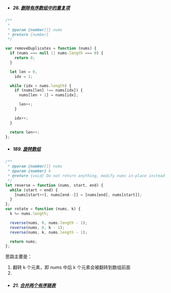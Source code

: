 - ##### 26. [删除有序数组中的重复项](https://leetcode-cn.com/problems/remove-duplicates-from-sorted-array/)

```javascript
/**
 *
 * @param {number[]} nums
 * @return {number}
 */

var removeDuplicates = function (nums) {
  if (nums === null || nums.length === 0) {
    return 0;
  }

  let len = 0,
    idx = 1;

  while (idx < nums.length) {
    if (nums[len] !== nums[idx]) {
      nums[len + 1] = nums[idx];

      len++;
    }

    idx++;
  }

  return len++;
};
```

- ##### 189. [旋转数组](https://leetcode-cn.com/problems/rotate-array/)

```javascript
/**
 * @param {number[]} nums
 * @param {number} k
 * @return {void} Do not return anything, modify nums in-place instead.
 */
let reverse = function (nums, start, end) {
  while (start < end) {
    [nums[start++], nums[end--]] = [nums[end], nums[start]];
  }
};
var rotate = function (nums, k) {
  k %= nums.length;

  reverse(nums, 0, nums.length - 1);
  reverse(nums, 0, k - 1);
  reverse(nums, k, nums.length - 1);

  return nums;
};
```

思路主要是：

1. 翻转 k 个元素，即 nums 中后 k 个元素会被翻转到数组前面
2.

- ##### 21. [合并两个有序链表](https://leetcode-cn.com/problems/merge-two-sorted-lists/)
